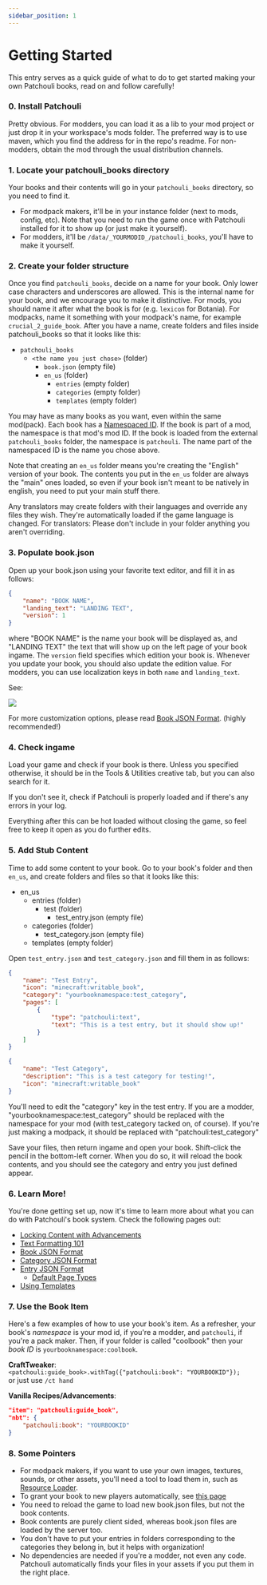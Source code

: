 ```yaml
---
sidebar_position: 1
---
```


# Getting Started

This entry serves as a quick guide of what to do to get started making your own Patchouli
books, read on and follow carefully!

### 0. Install Patchouli
Pretty obvious. For modders, you can load it as a lib to your mod project or just drop it
in your workspace's mods folder. The preferred way is to use maven, which you find the
address for in the repo's readme. For non-modders, obtain the mod through the usual
distribution channels.

### 1. Locate your patchouli_books directory
Your books and their contents will go in your `patchouli_books` directory, so you need to
find it.
* For modpack makers, it'll be in your instance folder (next to mods, config, etc). Note
  that you need to run the game once with Patchouli installed for it to show up
  (or just make it yourself).
* For modders, it'll be `/data/_YOURMODID_/patchouli_books`, you'll have to make it
  yourself.

### 2. Create your folder structure
Once you find `patchouli_books`, decide on a name for your book. Only lower case characters
and underscores are allowed. This is the internal name for your book, and we encourage you
to make it distinctive. For mods, you should name it after what the book is for
(e.g. `lexicon` for Botania). For modpacks, name it something with your modpack's name,
for example `crucial_2_guide_book`. After you have a name, create folders and files inside
patchouli_books so that it looks like this:

* `patchouli_books`
    * `<the name you just chose>` (folder)
        * `book.json` (empty file)
        * `en_us` (folder)
            * `entries` (empty folder)
            * `categories` (empty folder)
            * `templates` (empty folder)

You may have as many books as you want, even within the same mod(pack). Each book has a
[Namespaced ID](https://minecraft.fandom.com/wiki/Namespaced_ID). If the book is part of a
mod, the namespace is that mod's mod ID. If the book is loaded from the external
`patchouli_books` folder, the namespace is `patchouli`. The name part of the namespaced ID
is the name you chose above.

Note that creating an `en_us` folder means you're creating the "English" version of your
book. The contents you put in the `en_us` folder are always the "main" ones loaded, so
even if your book isn't meant to be natively in english, you need to put your main stuff
there.

Any translators may create folders with their languages and override any files they
wish. They're automatically loaded if the game language is changed. For translators:
Please don't include in your folder anything you aren't overriding.

### 3. Populate book.json
Open up your book.json using your favorite text editor, and fill it in as follows:

```json
{
	"name": "BOOK NAME",
	"landing_text": "LANDING TEXT",
	"version": 1
}
```

where "BOOK NAME" is the name your book will be displayed as, and "LANDING TEXT" the text
that will show up on the left page of your book ingame. The `version` field specifies which
edition your book is. Whenever you update your book, you should also update the edition
value. For modders, you can use localization keys in both `name` and `landing_text`.

See:

![](https://i.imgur.com/lsdDrrk.png)

For more customization options, please read [Book JSON
Format](/docs/reference/book-json). (highly recommended!)

### 4. Check ingame
Load your game and check if your book is there. Unless you specified otherwise, it should
be in the Tools & Utilities creative tab, but you can also search for it.

If you don't see it, check if Patchouli is properly loaded and if there's any errors in
your log.

Everything after this can be hot loaded without closing the game, so feel free to keep it
open as you do further edits.

### 5. Add Stub Content
Time to add some content to your book. Go to your book's folder and then `en_us`, and create
folders and files so that it looks like this:

* en_us
    * entries (folder)
        * test (folder)
            * test_entry.json (empty file)
    * categories (folder)
        * test_category.json (empty file)
    * templates (empty folder)

Open `test_entry.json` and `test_category.json` and fill them in as follows:

```json title="test_entry.json"
{
    "name": "Test Entry",
    "icon": "minecraft:writable_book",
    "category": "yourbooknamespace:test_category",
    "pages": [
        {
            "type": "patchouli:text",
            "text": "This is a test entry, but it should show up!"
        }
    ]
}
```

```json title="test_category.json"
{
	"name": "Test Category",
	"description": "This is a test category for testing!",
	"icon": "minecraft:writable_book"
}
```

You'll need to edit the "category" key in the test entry. If you are a modder, "yourbooknamespace:test_category" should be replaced with the namespace for your mod (with test_category tacked on, of course). If you're just making a modpack, it should be replaced with "patchouli:test_category"

Save your files, then return ingame and open your book. Shift-click the pencil in the
bottom-left corner. When you do so, it will reload the book contents, and you should see
the category and entry you just defined appear.

### 6. Learn More!

You're done getting set up, now it's time to learn more about what you can do with
Patchouli's book system. Check the following pages out:

* [Locking Content with Advancements](/docs/patchouli-basics/advancement-locking)
* [Text Formatting 101](/docs/patchouli-basics/text-formatting)
* [Book JSON Format](/docs/reference/book-json)
* [Category JSON Format](/docs/reference/category-json)
* [Entry JSON Format](/docs/reference/entry-json)
    * [Default Page Types](/docs/patchouli-basics/page-types)
* [Using Templates](/docs/patchouli-basics/templates)

### 7. Use the Book Item

Here's a few examples of how to use your book's item. As a refresher, your book's
*namespace* is your mod id, if you're a modder, and `patchouli`, if you're a pack
maker. Then, if your folder is called "coolbook" then your *book ID* is
`yourbooknamespace:coolbook`.

**CraftTweaker**:  
`<patchouli:guide_book>.withTag({"patchouli:book": "YOURBOOKID"});`  
or just use `/ct hand`

**Vanilla Recipes/Advancements**:
```json
"item": "patchouli:guide_book",
"nbt": {
    "patchouli:book": "YOURBOOKID"
}
```

### 8. Some Pointers

* For modpack makers, if you want to use your own images, textures, sounds, or other
  assets, you'll need a tool to load them in, such as [Resource
  Loader](https://minecraft.curseforge.com/projects/resource-loader).
* To grant your book to new players automatically, see [this
  page](/docs/patchouli-basics/giving-new)
* You need to reload the game to load new book.json files, but not the book contents.
* Book contents are purely client sided, whereas book.json files are loaded by the server
  too.
* You don't have to put your entries in folders corresponding to the categories they
  belong in, but it helps with organization!
* No dependencies are needed if you're a modder, not even any code. Patchouli
  automatically finds your files in your assets if you put them in the right place.

